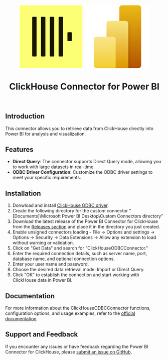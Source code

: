 <p align="center" style="font-size:300%">
<img src=".static/clickhouse.png" width="200px" align="center">
<img src=".static/powerbi.svg" width="200px" align="center">
<h1 align="center">ClickHouse Connector for Power BI</h1>
</p>
<br/>


## Introduction

This connector allows you to retrieve data from ClickHouse directly into Power BI for analysis and visualization.

## Features

- **Direct Query**: The connector supports Direct Query mode, allowing you to work with large datasets in real-time.
- **ODBC Driver Configuration**: Customize the ODBC driver settings to meet your specific requirements.

## Installation


1. Donwload and install [ClickHouse ODBC driver](https://github.com/ClickHouse/clickhouse-odbc).
2. Create the following directory for the custom connector  "[Documents]\Microsoft Power BI Desktop\Custom Connectors directory"
2. Download the latest release of the Power BI Connector for ClickHouse from the [Releases section](https://github.com/ClickHouse/power-bi-clickhouse/releases) and place it in the directory you just created.
2. Enable unsigned connectors loading - File -> Options and settings -> Options -> Security -> Data Extensions -> Allow any extension to load without warning or validation.
3. Click on "Get Data" and search for "ClickHouseODBCConnector."
4. Enter the required connection details, such as server name, port, database name, and optional connection options.
5. Enter your user name and password.
5. Choose the desired data retrieval mode: Import or Direct Query.
6. Click "OK" to establish the connection and start working with ClickHouse data in Power BI.

## Documentation

For more information about the ClickHouseODBCConnector functions, configuration options, and usage examples, refer to the [official documentation](https://clickhouse.com/docs/en/integrations/powerbi).

## Support and Feedback

If you encounter any issues or have feedback regarding the Power BI Connector for ClickHouse, please [submit an issue on GitHub](https://github.com/ClickHouse/power-bi-clickhouse/issues).
